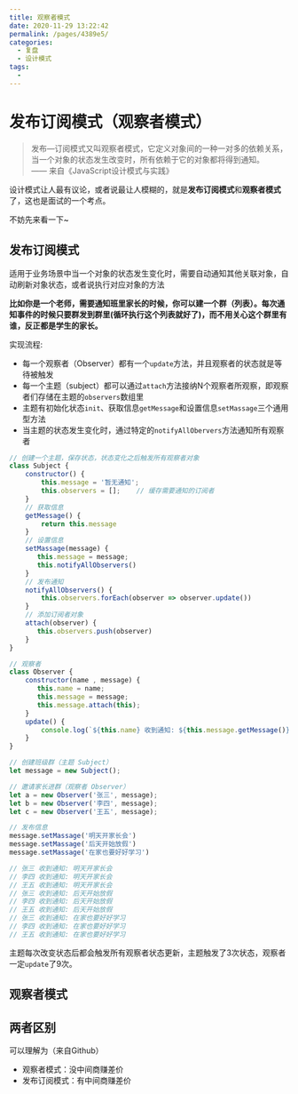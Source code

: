 ```yaml
---
title: 观察者模式
date: 2020-11-29 13:22:42
permalink: /pages/4389e5/
categories: 
  - 复盘
  - 设计模式
tags: 
  - 
---
```

# 发布订阅模式（观察者模式）

> 发布—订阅模式又叫观察者模式，它定义对象间的一种一对多的依赖关系，当一个对象的状态发生改变时，所有依赖于它的对象都将得到通知。  
> —— 来自《JavaScript设计模式与实践》

设计模式让人最有议论，或者说最让人模糊的，就是**发布订阅模式**和**观察者模式**了，这也是面试的一个考点。

不妨先来看一下~

## 发布订阅模式

适用于业务场景中当一个对象的状态发生变化时，需要自动通知其他关联对象，自动刷新对象状态，或者说执行对应对象的方法

**比如你是一个老师，需要通知班里家长的时候，你可以建一个群（列表）。每次通知事件的时候只要群发到群里(循环执行这个列表就好了)，而不用关心这个群里有谁，反正都是学生的家长。**

实现流程:

- 每一个观察者（Observer）都有一个`update`方法，并且观察者的状态就是等待被触发
- 每一个主题（subject）都可以通过`attach`方法接纳N个观察者所观察，即观察者们存储在主题的`observers`数组里
- 主题有初始化状态`init`、获取信息`getMessage`和设置信息`setMassage`三个通用型方法
- 当主题的状态发生变化时，通过特定的`notifyAllObervers`方法通知所有观察者

```js
// 创建一个主题，保存状态，状态变化之后触发所有观察者对象
class Subject {
    constructor() {
        this.message = '暂无通知';
        this.observers = [];    // 缓存需要通知的订阅者
    }
    // 获取信息
    getMessage() {  
        return this.message
    }
    // 设置信息
    setMassage(message) {
       this.message = message;
       this.notifyAllObservers()
    }
    // 发布通知
    notifyAllObservers() {  
        this.observers.forEach(observer => observer.update())
    }
    // 添加订阅者对象
    attach(observer) {  
       this.observers.push(observer)
    }
}

// 观察者
class Observer {
    constructor(name , message) {
       this.name = name;
       this.message = message;
       this.message.attach(this);
    }
    update() {
        console.log(`${this.name} 收到通知: ${this.message.getMessage()}`)
    }
}

// 创建班级群（主题 Subject）
let message = new Subject();

// 邀请家长进群（观察者 Observer）
let a = new Observer('张三', message);
let b = new Observer('李四', message);
let c = new Observer('王五', message);

// 发布信息
message.setMassage('明天开家长会')
message.setMassage('后天开始放假')
message.setMassage('在家也要好好学习')

// 张三 收到通知: 明天开家长会
// 李四 收到通知: 明天开家长会
// 王五 收到通知: 明天开家长会
// 张三 收到通知: 后天开始放假
// 李四 收到通知: 后天开始放假
// 王五 收到通知: 后天开始放假
// 张三 收到通知: 在家也要好好学习
// 李四 收到通知: 在家也要好好学习
// 王五 收到通知: 在家也要好好学习
```

主题每次改变状态后都会触发所有观察者状态更新，主题触发了3次状态，观察者一定`update`了9次。


## 观察者模式


## 两者区别

可以理解为（来自Github）

- 观察者模式：没中间商赚差价
- 发布订阅模式：有中间商赚差价